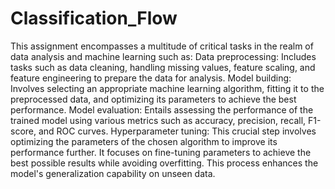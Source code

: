 # Classification_Flow
This assignment encompasses a multitude of critical tasks in the realm of data analysis and machine learning such as:
Data preprocessing: Includes tasks such as data cleaning, handling missing values, feature scaling, and feature engineering to prepare the data for analysis.
Model building: Involves selecting an appropriate machine learning algorithm, fitting it to the preprocessed data, and optimizing its parameters to achieve the best performance.
Model evaluation: Entails assessing the performance of the trained model using various metrics such as accuracy, precision, recall, F1-score, and ROC curves.
Hyperparameter tuning: This crucial step involves optimizing the parameters of the chosen algorithm to improve its performance further. It focuses on fine-tuning parameters to achieve the best possible results while avoiding overfitting. This process enhances the model's generalization capability on unseen data.
